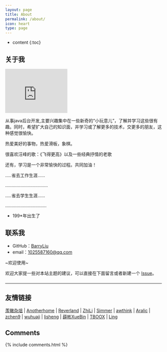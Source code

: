 ```yaml
---
layout: page
title: About
permalink: /about/
icon: heart
type: page
---
```


* content
{:toc}

## 关于我

<iframe src="https://githubbadge.appspot.com/BarryLiu?s=1" style="border: 0;height: 142px;width: 200px;overflow: hidden;" frameBorder="0"></iframe>

从事java后台开发,主要兴趣集中在一些新奇的“小玩意儿”，了解并学习这些很有趣。同时，希望扩大自己的知识面，并学习或了解更多的技术，交更多的朋友，这种感觉很愉快。

热爱美好的事物，热爱滑板，象棋。

很喜欢汪峰的歌：《飞得更高》以及一些经典抒情的老歌

还有，学习是一个非常愉快的过程。共同加油！

.....省去工作生涯......

  ..................................

  .....省去学生生涯......

  .................................

* 199*年出生了

## 联系我

* GitHub：[BarryLiu](https://github.com/BarryLiu)
* email：1025587160@qq.com

  

~欢迎使用~

欢迎大家提一些对本站主题的建议，可以直接在下面留言或者新建一个 [Issue](https://github.com/barryliu/barryliu.github.com/issues)。

### 

***

## 友情链接

[羡辙杂俎](http://zhangwenli.com/blog) \| [Anotherhome](https://www.anotherhome.net) \| [Reverland](http://reverland.org/) \| [ZhiLi](http://lizhipower.github.io/) \| [Simmer](http://simmer-jun.github.io/) \| [awthink](http://awthink.net/) \| [Aralic](http://aralic.github.io/) \| [zchen9](http://www.chen9.info/) \| [wuhuaji](http://wuhuaji.me/) \| [lisheng](http://www.lishengcn.cn/) \| [薛彬XueBin](http://axuebin.com/blog/) \| [TBOOX](http://www.tboox.org/cn/) \|  [Ling](http://linglinyp.com/)

## Comments

{% include comments.html %}
